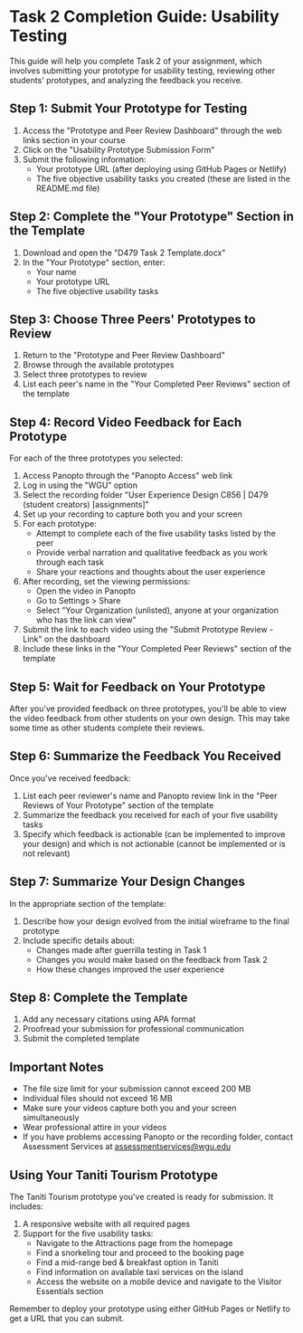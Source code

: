 # Task 2 Completion Guide: Usability Testing

This guide will help you complete Task 2 of your assignment, which involves submitting your prototype for usability testing, reviewing other students' prototypes, and analyzing the feedback you receive.

## Step 1: Submit Your Prototype for Testing

1. Access the "Prototype and Peer Review Dashboard" through the web links section in your course
2. Click on the "Usability Prototype Submission Form"
3. Submit the following information:
   - Your prototype URL (after deploying using GitHub Pages or Netlify)
   - The five objective usability tasks you created (these are listed in the README.md file)

## Step 2: Complete the "Your Prototype" Section in the Template

1. Download and open the "D479 Task 2 Template.docx"
2. In the "Your Prototype" section, enter:
   - Your name
   - Your prototype URL
   - The five objective usability tasks

## Step 3: Choose Three Peers' Prototypes to Review

1. Return to the "Prototype and Peer Review Dashboard"
2. Browse through the available prototypes
3. Select three prototypes to review
4. List each peer's name in the "Your Completed Peer Reviews" section of the template

## Step 4: Record Video Feedback for Each Prototype

For each of the three prototypes you selected:

1. Access Panopto through the "Panopto Access" web link
2. Log in using the "WGU" option
3. Select the recording folder "User Experience Design C856 | D479 (student creators) [assignments]"
4. Set up your recording to capture both you and your screen
5. For each prototype:
   - Attempt to complete each of the five usability tasks listed by the peer
   - Provide verbal narration and qualitative feedback as you work through each task
   - Share your reactions and thoughts about the user experience
6. After recording, set the viewing permissions:
   - Open the video in Panopto
   - Go to Settings > Share
   - Select "Your Organization (unlisted), anyone at your organization who has the link can view"
7. Submit the link to each video using the "Submit Prototype Review - Link" on the dashboard
8. Include these links in the "Your Completed Peer Reviews" section of the template

## Step 5: Wait for Feedback on Your Prototype

After you've provided feedback on three prototypes, you'll be able to view the video feedback from other students on your own design. This may take some time as other students complete their reviews.

## Step 6: Summarize the Feedback You Received

Once you've received feedback:

1. List each peer reviewer's name and Panopto review link in the "Peer Reviews of Your Prototype" section of the template
2. Summarize the feedback you received for each of your five usability tasks
3. Specify which feedback is actionable (can be implemented to improve your design) and which is not actionable (cannot be implemented or is not relevant)

## Step 7: Summarize Your Design Changes

In the appropriate section of the template:

1. Describe how your design evolved from the initial wireframe to the final prototype
2. Include specific details about:
   - Changes made after guerrilla testing in Task 1
   - Changes you would make based on the feedback from Task 2
   - How these changes improved the user experience

## Step 8: Complete the Template

1. Add any necessary citations using APA format
2. Proofread your submission for professional communication
3. Submit the completed template

## Important Notes

- The file size limit for your submission cannot exceed 200 MB
- Individual files should not exceed 16 MB
- Make sure your videos capture both you and your screen simultaneously
- Wear professional attire in your videos
- If you have problems accessing Panopto or the recording folder, contact Assessment Services at assessmentservices@wgu.edu

## Using Your Taniti Tourism Prototype

The Taniti Tourism prototype you've created is ready for submission. It includes:

1. A responsive website with all required pages
2. Support for the five usability tasks:
   - Navigate to the Attractions page from the homepage
   - Find a snorkeling tour and proceed to the booking page
   - Find a mid-range bed & breakfast option in Taniti
   - Find information on available taxi services on the island
   - Access the website on a mobile device and navigate to the Visitor Essentials section

Remember to deploy your prototype using either GitHub Pages or Netlify to get a URL that you can submit.
